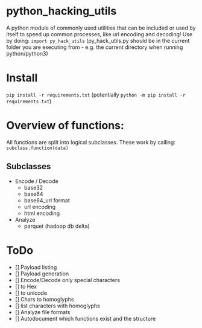 # python_hacking_utils
A python module of commonly used utilities that can be included or used by itself to speed up common processes, like url encoding and decoding!
Use by doing: `import py_hack_utils` (py_hack_utils.py should be in the current folder you are executing from - e.g. the current directory when running python/python3)

# Install
`pip install -r requirements.txt` (potentially `python -m pip install -r requirements.txt`)

# Overview of functions:
All functions are split into logical subclasses.
These work by calling: `subclass.function(data)`
## Subclasses
* Encode / Decode
    * base32
    * base64
    * base64_url format
    * url encoding
    * html encoding
* Analyze
    * parquet (hadoop db delta)


# ToDo
- [] Payload listing
- [] Payload generation
- [] Encode/Decode only special characters
- [] to Hex
- [] to unicode
- [] Chars to homoglyphs
- [] list characters with homoglyphs
- [] Analyze file formats
- [] Autodocument which functions exist and the structure